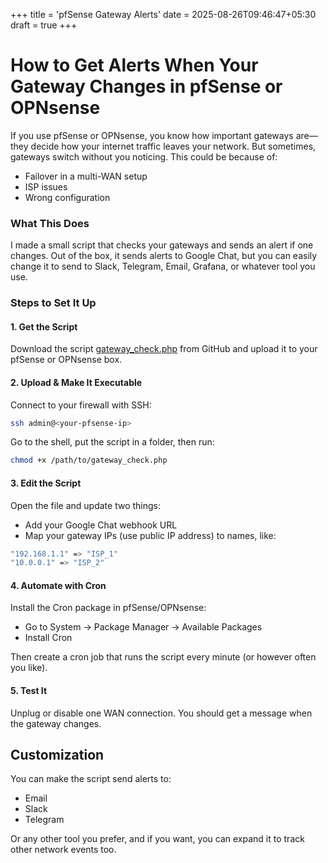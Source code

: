 +++
title = 'pfSense Gateway Alerts'
date = 2025-08-26T09:46:47+05:30
draft = true
+++

# How to Get Alerts When Your Gateway Changes in pfSense or OPNsense

If you use pfSense or OPNsense, you know how important gateways are—they decide how your internet traffic leaves your network. But sometimes, gateways switch without you noticing. This could be because of:

- Failover in a multi-WAN setup
- ISP issues
- Wrong configuration

### What This Does
I made a small script that checks your gateways and sends an alert if one changes. Out of the box, it sends alerts to Google Chat, but you can easily change it to send to Slack, Telegram, Email, Grafana, or whatever tool you use.

### Steps to Set It Up

#### 1. Get the Script
Download the script [gateway_check.php](https://github.com/rahmanhanan7/Pfsense-GW-change-alert/blob/main/gateway_check.php) from GitHub and upload it to your pfSense or OPNsense box.

#### 2. Upload & Make It Executable
Connect to your firewall with SSH:

```bash
ssh admin@<your-pfsense-ip>
```

Go to the shell, put the script in a folder, then run:

```bash
chmod +x /path/to/gateway_check.php
```

#### 3. Edit the Script
Open the file and update two things:

- Add your Google Chat webhook URL
- Map your gateway IPs (use public IP address) to names, like:

```bash
"192.168.1.1" => "ISP_1"
"10.0.0.1" => "ISP_2"
```

#### 4. Automate with Cron
Install the Cron package in pfSense/OPNsense:

- Go to System → Package Manager → Available Packages
- Install Cron

Then create a cron job that runs the script every minute (or however often you like).

#### 5. Test It
Unplug or disable one WAN connection. You should get a message when the gateway changes.

## Customization
You can make the script send alerts to:

- Email
- Slack
- Telegram

Or any other tool you prefer, and if you want, you can expand it to track other network events too.